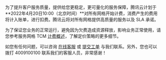 为了提升客户服务质量，提供给您更稳定，更可量化的服务保障，腾讯云计划于**2022年4月20日10:00（北京时间）**对所有网格开始计费，消费产生的费用将计入账单，进行扣费。腾讯云将对所有网格提供高质量的服务以及 SLA 承诺。

为了保证您业务的正常运行，避免因为欠费造成资源释放，影响业务正常使用，请您参考服务网格 TCM [计费概述](https://cloud.tencent.com/document/product/1261/71711)，了解定价策略的更多细节。

如您有任何问题，可以咨询 [在线客服](https://cloud.tencent.com/online-service) 或 [提交工单](https://console.cloud.tencent.com/workorder/category) 与我们联系。另外，您也可以拨打 4009100100 联系我们的客服人员，非常感谢！
